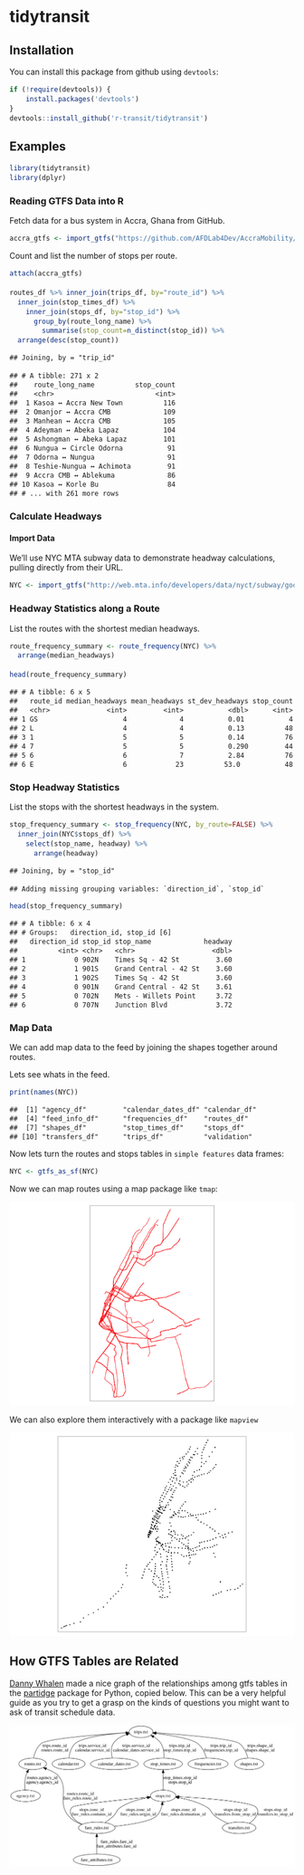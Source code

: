 tidytransit
================

## Installation

You can install this package from github using `devtools`:

``` r
if (!require(devtools)) {
    install.packages('devtools')
}
devtools::install_github('r-transit/tidytransit')
```

## Examples

``` r
library(tidytransit)
library(dplyr)
```

### Reading GTFS Data into R

Fetch data for a bus system in Accra, Ghana from
GitHub.

``` r
accra_gtfs <- import_gtfs("https://github.com/AFDLab4Dev/AccraMobility/raw/master/GTFS/GTFS_Accra.zip")
```

Count and list the number of stops per route.

``` r
attach(accra_gtfs)

routes_df %>% inner_join(trips_df, by="route_id") %>%
  inner_join(stop_times_df) %>% 
    inner_join(stops_df, by="stop_id") %>% 
      group_by(route_long_name) %>%
        summarise(stop_count=n_distinct(stop_id)) %>%
  arrange(desc(stop_count))
```

    ## Joining, by = "trip_id"

    ## # A tibble: 271 x 2
    ##    route_long_name          stop_count
    ##    <chr>                         <int>
    ##  1 Kasoa ↔ Accra New Town          116
    ##  2 Omanjor ↔ Accra CMB             109
    ##  3 Manhean ↔ Accra CMB             105
    ##  4 Adeyman ↔ Abeka Lapaz           104
    ##  5 Ashongman ↔ Abeka Lapaz         101
    ##  6 Nungua ↔ Circle Odorna           91
    ##  7 Odorna ↔ Nungua                  91
    ##  8 Teshie-Nungua ↔ Achimota         91
    ##  9 Accra CMB ↔ Ablekuma             86
    ## 10 Kasoa ↔ Korle Bu                 84
    ## # ... with 261 more rows

### Calculate Headways

#### Import Data

We’ll use NYC MTA subway data to demonstrate headway calculations,
pulling directly from their
URL.

``` r
NYC <- import_gtfs("http://web.mta.info/developers/data/nyct/subway/google_transit.zip")
```

### Headway Statistics along a Route

List the routes with the shortest median headways.

``` r
route_frequency_summary <- route_frequency(NYC) %>%
  arrange(median_headways)

head(route_frequency_summary)
```

    ## # A tibble: 6 x 5
    ##   route_id median_headways mean_headways st_dev_headways stop_count
    ##   <chr>              <int>         <int>           <dbl>      <int>
    ## 1 GS                     4             4           0.01           4
    ## 2 L                      4             4           0.13          48
    ## 3 1                      5             5           0.14          76
    ## 4 7                      5             5           0.290         44
    ## 5 6                      6             7           2.84          76
    ## 6 E                      6            23          53.0           48

### Stop Headway Statistics

List the stops with the shortest headways in the system.

``` r
stop_frequency_summary <- stop_frequency(NYC, by_route=FALSE) %>%
  inner_join(NYC$stops_df) %>%
    select(stop_name, headway) %>%
      arrange(headway)
```

    ## Joining, by = "stop_id"

    ## Adding missing grouping variables: `direction_id`, `stop_id`

``` r
head(stop_frequency_summary)
```

    ## # A tibble: 6 x 4
    ## # Groups:   direction_id, stop_id [6]
    ##   direction_id stop_id stop_name             headway
    ##          <int> <chr>   <chr>                   <dbl>
    ## 1            0 902N    Times Sq - 42 St         3.60
    ## 2            1 901S    Grand Central - 42 St    3.60
    ## 3            1 902S    Times Sq - 42 St         3.60
    ## 4            0 901N    Grand Central - 42 St    3.61
    ## 5            0 702N    Mets - Willets Point     3.72
    ## 6            0 707N    Junction Blvd            3.72

### Map Data

We can add map data to the feed by joining the shapes together around
routes.

Lets see whats in the feed.

``` r
print(names(NYC))
```

    ##  [1] "agency_df"         "calendar_dates_df" "calendar_df"      
    ##  [4] "feed_info_df"      "frequencies_df"    "routes_df"        
    ##  [7] "shapes_df"         "stop_times_df"     "stops_df"         
    ## [10] "transfers_df"      "trips_df"          "validation"

Now lets turn the routes and stops tables in `simple features` data
frames:

``` r
NYC <- gtfs_as_sf(NYC)
```

Now we can map routes using a map package like `tmap`:

![](Readme_files/figure-gfm/map1-1.png)<!-- -->

We can also explore them interactively with a package like `mapview`

![](Readme_files/figure-gfm/map2-1.png)<!-- -->

## How GTFS Tables are Related

[Danny Whalen](https://github.com/invisiblefunnel) made a nice graph of the relationships among gtfs tables in the [partidge](https://github.com/remix/partridge) package for Python, copied below. This can be a very helpful guide as you try to get a grasp on the kinds of questions you might want to ask of transit schedule data. 

![gtfs-relationship-diagram](images/dependency-graph.png)
